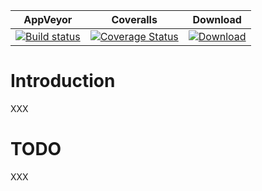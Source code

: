 ﻿| AppVeyor | Coveralls | Download |
| :------: | :-------: | :------: |
| [![Build status](https://ci.appveyor.com/api/projects/status/e56ra8c3q1jtc19o?svg=true)](https://ci.appveyor.com/project/nicholasdille/powershell-rancher) | [![Coverage Status](https://coveralls.io/repos/github/nicholasdille/PowerShell-Rancher/badge.svg?branch=master)](https://coveralls.io/github/nicholasdille/PowerShell-Rancher?branch=master) | [![Download](https://img.shields.io/badge/powershellgallery-Rancher-blue.svg)](https://www.powershellgallery.com/packages/Rancher/) 

# Introduction

XXX

# TODO

XXX